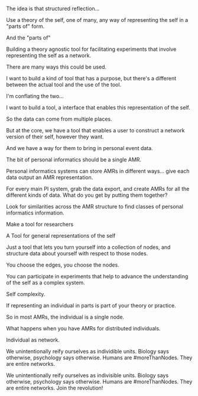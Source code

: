 The idea is that structured reflection...

Use a theory of the self, one of many, any way of representing the self in a "parts of" form.

And the "parts of"

Building a theory agnostic tool for facilitating experiments that involve representing the self as a network. 

There are many ways this could be used.

I want to build a kind of tool that has a purpose, but there's a different between the actual tool and the use of the tool.

I'm conflating the two...

I want to build a tool, a interface that enables this representation of the self.

So the data can come from multiple places.

But at the core, we have a tool that enables a user to construct a network version of their self, however they want.

And we have a way for them to bring in personal event data.


The bit of personal informatics should be a single AMR.

Personal informatics systems can store AMRs in different ways... give each data output an AMR representation.

For every main PI system, grab the data export, and create AMRs for all the different kinds of data. What do you get by putting them together?

Look for similarities across the AMR structure to find classes of personal informatics information. 


Make a tool for researchers


A Tool for general representations of the self

Just a tool that lets you turn yourself into a collection of nodes, and structure data about yourself with respect to those nodes.

You choose the edges, you choose the nodes.

You can participate in experiments that help to advance the understanding of the self as a complex system.

Self complexity. 

If representing an individual in parts is part of your theory or practice. 





So in most AMRs, the individual is a single node. 

What happens when you have AMRs for distributed individuals. 

Individual as network. 

We unintentionally reify ourselves as individible units. Biology says otherwise, psychology says otherwise. Humans are #moreThanNodes. They are entire networks. 


We unintentionally reify ourselves as indivisible units. Biology says otherwise, psychology says otherwise. Humans are #moreThanNodes. They are entire networks. Join the revolution! 









